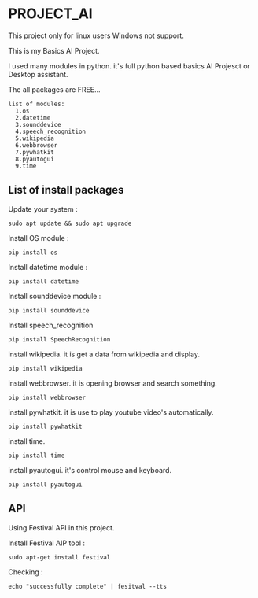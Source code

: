 # PROJECT_AI

This project only for linux users Windows not support.

This is my Basics AI Project.

I used many modules in python. it's full python based basics AI Projesct or Desktop assistant.

The all packages are FREE...
```
list of modules:
  1.os
  2.datetime
  3.sounddevice
  4.speech_recognition
  5.wikipedia
  6.webbrowser
  7.pywhatkit
  8.pyautogui
  9.time
```

## List of install packages

Update your system :
```
sudo apt update && sudo apt upgrade
```
Install OS module :
```
pip install os
```
Install datetime module :
```
pip install datetime
```
Install sounddevice module :
```
pip install sounddevice
```
Install speech_recognition
```
pip install SpeechRecognition
```
install wikipedia. it is get a data from wikipedia and display.
```
pip install wikipedia
```
install webbrowser. it is opening browser and search something.
```
pip install webbrowser
```
install pywhatkit. it is use to play youtube video's automatically.
```
pip install pywhatkit
```
install time. 
```
pip install time
```
install pyautogui. it's control mouse and keyboard.
```
pip install pyautogui
```

## API 

Using Festival API in this project.

Install Festival AIP tool :
```
sudo apt-get install festival
```
Checking :
```
echo "successfully complete" | fesitval --tts
```